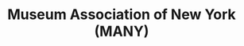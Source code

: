 ---
layout: repo
title: "Museum Association of New York (MANY)"
id: 22789
permalink: repos/22789/
---
